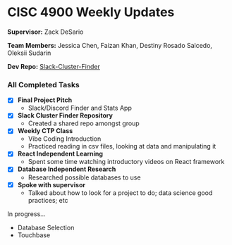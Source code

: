 # CISC 4900 Weekly Updates

**Supervisor:** Zack DeSario

**Team Members:** Jessica Chen, Faizan Khan, Destiny Rosado Salcedo, Oleksii Sudarin

**Dev Repo:** [Slack-Cluster-Finder](https://github.com/oleksiisud/slack-cluster-finder)

### All Completed Tasks 
- [x] **Final Project Pitch**
    - Slack/Discord Finder and Stats App
- [x] **Slack Cluster Finder Repository**
    - Created a shared repo amongst group
- [x] **Weekly CTP Class**
    - Vibe Coding Introduction
    - Practiced reading in csv files, looking at data and manipulating it
- [x] **React Independent Learning**
    - Spent some time watching introductory videos on React framework
- [x] **Database Independent Research**
    - Researched possible databases to use
- [x] **Spoke with supervisor** 
    - Talked about how to look for a project to do; data science good practices; etc

In progress...
- Database Selection
- Touchbase 



